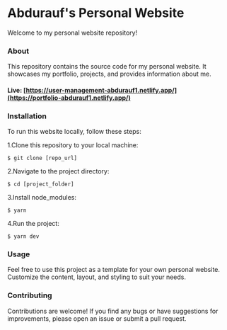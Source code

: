 # Abdurauf's Personal Website

Welcome to my personal website repository!

### About

This repository contains the source code for my personal website. It showcases my portfolio, projects, and provides information about me.

#### Live: [https://user-management-abdurauf1.netlify.app/](https://portfolio-abdurauf1.netlify.app/)

### Installation

To run this website locally, follow these steps:

1.Clone this repository to your local machine:

`$ git clone [repo_url]`

2.Navigate to the project directory:

`$ cd [project_folder]`

3.Install node_modules:

`$ yarn`

4.Run the project:

`$ yarn dev`

### Usage

Feel free to use this project as a template for your own personal website. Customize the content, layout, and styling to suit your needs.

### Contributing

Contributions are welcome! If you find any bugs or have suggestions for improvements, please open an issue or submit a pull request.
